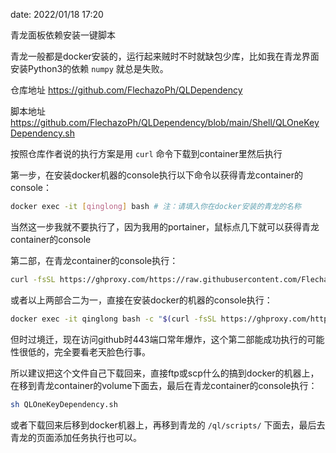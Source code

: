 date: 2022/01/18 17:20

青龙面板依赖安装一键脚本

青龙一般都是docker安装的，运行起来贼时不时就缺包少库，比如我在青龙界面安装Python3的依赖 `numpy` 就总是失败。

仓库地址
https://github.com/FlechazoPh/QLDependency

脚本地址
https://github.com/FlechazoPh/QLDependency/blob/main/Shell/QLOneKeyDependency.sh

按照仓库作者说的执行方案是用 `curl` 命令下载到container里然后执行

第一步，在安装docker机器的console执行以下命令以获得青龙container的console：

```bash
docker exec -it [qinglong] bash # 注：请填入你在docker安装的青龙的名称
```

当然这一步我就不要执行了，因为我用的portainer，鼠标点几下就可以获得青龙container的console

第二部，在青龙container的console执行：

```bash
curl -fsSL https://ghproxy.com/https://raw.githubusercontent.com/FlechazoPh/QLDependency/main/Shell/QLOneKeyDependency.sh | sh
```

或者以上两部合二为一，直接在安装docker的机器的console执行：

```bash
docker exec -it qinglong bash -c "$(curl -fsSL https://ghproxy.com/https://raw.githubusercontent.com/FlechazoPh/QLDependency/main/Shell/QLOneKeyDependency.sh | sh)"
```

但时过境迁，现在访问github时443端口常年爆炸，这个第二部能成功执行的可能性很低的，完全要看老天脸色行事。

所以建议把这个文件自己下载回来，直接ftp或scp什么的搞到docker的机器上，在移到青龙container的volume下面去，最后在青龙container的console执行：

```bash
sh QLOneKeyDependency.sh
```

或者下载回来后移到docker机器上，再移到青龙的 `/ql/scripts/` 下面去，最后去青龙的页面添加任务执行也可以。
